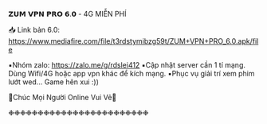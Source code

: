  𝗭𝗨𝗠 𝗩𝗣𝗡 𝗣𝗥𝗢 𝟲.𝟬 - 4G MIỄN PHÍ

📥 Link bản 6.0: https://www.mediafire.com/file/t3rdstymibzg59t/ZUM+VPN+PRO_6.0.apk/file

▪️Nhóm zalo: https://zalo.me/g/rdslei412
▪️Cập nhật server cần 1 tí mạng. Dùng Wifi/4G hoặc app vpn khác để kích mạng.
▪️Phục vụ giải trí xem phim lướt wed...  Game hên xui :))

💓Chúc Mọi Người Online Vui Vẻ💓

❉❉❉❉❉❉❉❉❉❉❉❉❉❉❉❉❉❉❉❉❉❉❉❉
